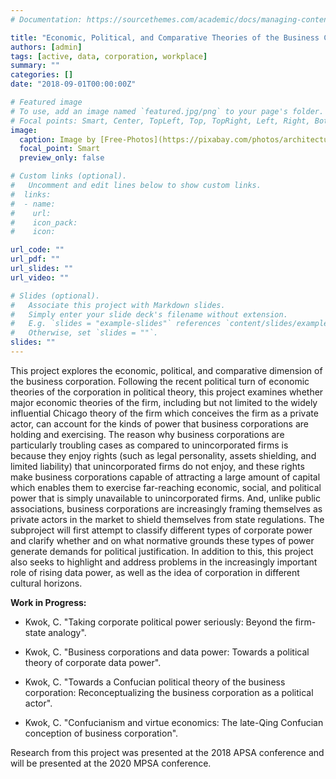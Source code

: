```yaml
---
# Documentation: https://sourcethemes.com/academic/docs/managing-content/

title: "Economic, Political, and Comparative Theories of the Business Corporation"
authors: [admin]
tags: [active, data, corporation, workplace]
summary: ""
categories: []
date: "2018-09-01T00:00:00Z"

# Featured image
# To use, add an image named `featured.jpg/png` to your page's folder.
# Focal points: Smart, Center, TopLeft, Top, TopRight, Left, Right, BottomLeft, Bottom, BottomRight.
image: 
  caption: Image by [Free-Photos](https://pixabay.com/photos/architecture-building-symmetry-864367/) on [Pixabay](https://pixabay.com/)
  focal_point: Smart
  preview_only: false

# Custom links (optional).
#   Uncomment and edit lines below to show custom links.
#  links:
#  - name: 
#    url: 
#    icon_pack: 
#    icon: 

url_code: ""
url_pdf: ""
url_slides: ""
url_video: ""

# Slides (optional).
#   Associate this project with Markdown slides.
#   Simply enter your slide deck's filename without extension.
#   E.g. `slides = "example-slides"` references `content/slides/example-slides.md`.
#   Otherwise, set `slides = ""`.
slides: ""
---
```


This project explores the economic, political, and comparative dimension of the business corporation. Following the recent political turn of economic theories of the corporation in political theory, this project examines whether major economic theories of the firm, including but not limited to the widely influential Chicago theory of the firm which conceives the firm as a private actor, can account for the kinds of power that business corporations are holding and exercising. The reason why business corporations are particularly troubling cases as compared to unincorporated firms is because they enjoy rights (such as legal personality, assets shielding, and limited liability) that unincorporated firms do not enjoy, and these rights make business corporations capable of attracting a large amount of capital which enables them to exercise far-reaching economic, social, and political power that is simply unavailable to unincorporated firms. And, unlike public associations, business corporations are increasingly framing themselves as private actors in the market to shield themselves from state regulations. The subproject will first attempt to classify different types of corporate power and clarify whether and on what normative grounds these types of power generate demands for political justification. In addition to this, this project also seeks to highlight and address problems in the increasingly important role of rising data power, as well as the idea of corporation in different cultural horizons.

**Work in Progress:** 
* Kwok, C. "Taking corporate political power seriously: Beyond the firm-state analogy".

* Kwok, C. "Business corporations and data power: Towards a political theory of corporate data power". 

* Kwok, C. "Towards a Confucian political theory of the business corporation: Reconceptualizing the business corporation as a political actor".

* Kwok, C. "Confucianism and virtue economics: The late-Qing Confucian conception of business corporation".


Research from this project was presented at the 2018 APSA conference and will be presented at the 2020 MPSA conference.
